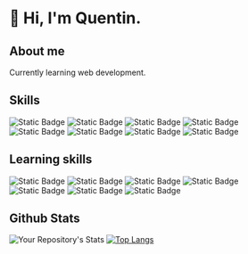 # 👋 Hi, I'm Quentin.
## About me
Currently learning web development.
## Skills
![Static Badge](https://img.shields.io/badge/HTML-%23E34F26?style=for-the-badge&logo=HTML5&logoColor=%23E34F26&labelColor=black)
![Static Badge](https://img.shields.io/badge/css-%231572B6?style=for-the-badge&logo=css3&logoColor=%231572B6&labelColor=black)
![Static Badge](https://img.shields.io/badge/sass-%23CC6699?style=for-the-badge&logo=sass&logoColor=%23CC6699&labelColor=black)
![Static Badge](https://img.shields.io/badge/tailwind-%2306B6D4?style=for-the-badge&logo=tailwindcss&logoColor=%2306B6D4&labelColor=black)
![Static Badge](https://img.shields.io/badge/php-%23777BB4?style=for-the-badge&logo=php&logoColor=%23777BB4&labelColor=black)
![Static Badge](https://img.shields.io/badge/mysql-%234479A1?style=for-the-badge&logo=mysql&logoColor=%234479A1&labelColor=black)
![Static Badge](https://img.shields.io/badge/npm-%23CB3837?style=for-the-badge&logo=npm&logoColor=%23CB3837&labelColor=black)
![Static Badge](https://img.shields.io/badge/git-%23F05032?style=for-the-badge&logo=git&logoColor=%23F05032&labelColor=black)
## Learning skills
![Static Badge](https://img.shields.io/badge/javascript-%23F7DF1E?style=for-the-badge&logo=javascript&logoColor=%23F7DF1E&labelColor=black)
![Static Badge](https://img.shields.io/badge/typescript-%233178C6?style=for-the-badge&logo=typescript&logoColor=%233178C6&labelColor=black)
![Static Badge](https://img.shields.io/badge/vue-%234FC08D?style=for-the-badge&logo=vuedotjs&logoColor=%234FC08D&labelColor=black)
![Static Badge](https://img.shields.io/badge/symfony-%23000000?style=for-the-badge&logo=symfony&logoColor=white&labelColor=black)
![Static Badge](https://img.shields.io/badge/postgresql-%234169E1?style=for-the-badge&logo=postgresql&logoColor=%234169E1&labelColor=black)
![Static Badge](https://img.shields.io/badge/yarn-%232C8EBB?style=for-the-badge&logo=yarn&logoColor=%232C8EBB&labelColor=black)
![Static Badge](https://img.shields.io/badge/docker-%232496ED?style=for-the-badge&logo=docker&logoColor=%232496ED&labelColor=black)


## Github Stats
![Your Repository's Stats](https://github-readme-stats.vercel.app/api?username=quentinGra&show_icons=true&theme=vue-dark&hide_border=true)
[![Top Langs](https://github-readme-stats.vercel.app/api/top-langs/?username=quentinGra&layout=compact&theme=vue-dark&hide_border=true)](https://github.com/quentinGra/github-readme-stats)
